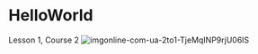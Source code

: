 # HelloWorld
Lesson 1, Course 2
![imgonline-com-ua-2to1-TjeMqINP9rjU06lS](https://user-images.githubusercontent.com/97124792/166818067-88e164c2-d1c2-4fd1-a8f7-4c7709515e9d.jpg)
